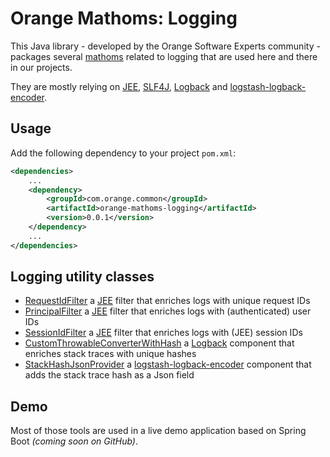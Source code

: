 # Orange Mathoms: Logging

This Java library - developed by the Orange Software Experts community - packages several [mathoms](http://tolkiengateway.net/wiki/Mathoms) 
related to logging that are used here and there in our projects.

They are mostly relying on [JEE](https://en.wikipedia.org/wiki/Java_Platform,_Enterprise_Edition),
[SLF4J](https://www.slf4j.org/), [Logback](https://logback.qos.ch/) and 
[logstash-logback-encoder](https://github.com/logstash/logstash-logback-encoder).

## Usage

Add the following dependency to your project `pom.xml`:

```xml
<dependencies>
	...
	<dependency>
        <groupId>com.orange.common</groupId>
        <artifactId>orange-mathoms-logging</artifactId>
        <version>0.0.1</version>
	</dependency>
	...
</dependencies>
```

## Logging utility classes

* [RequestIdFilter](src/main/java/com/orange/common/logging/web/RequestIdFilter.java) a [JEE](https://en.wikipedia.org/wiki/Java_Platform,_Enterprise_Edition) filter that enriches logs with unique request IDs
* [PrincipalFilter](src/main/java/com/orange/common/logging/web/PrincipalFilter.java) a [JEE](https://en.wikipedia.org/wiki/Java_Platform,_Enterprise_Edition) filter that enriches logs with (authenticated) user IDs
* [SessionIdFilter](src/main/java/com/orange/common/logging/web/SessionIdFilter.java) a [JEE](https://en.wikipedia.org/wiki/Java_Platform,_Enterprise_Edition) filter that enriches logs with (JEE) session IDs
* [CustomThrowableConverterWithHash](src/main/java/com/orange/common/logging/logback/CustomThrowableConverterWithHash.java) a [Logback](https://logback.qos.ch/) component that enriches stack traces with unique hashes
* [StackHashJsonProvider](src/main/java/com/orange/common/logging/logback/StackHashJsonProvider.java) a [logstash-logback-encoder](https://github.com/logstash/logstash-logback-encoder) component that adds the stack trace hash as a Json field

## Demo

Most of those tools are used in a live demo application based on Spring Boot _(coming soon on GitHub)_.